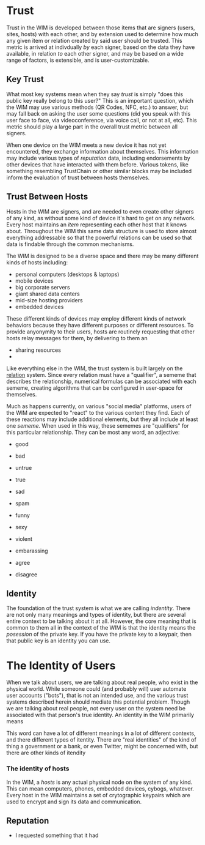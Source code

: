 # Trust

Trust in the WIM is developed between those items that are signers (users, sites, hosts) with each other, and by extension used to determine how much any given item or relation created by said user should be trusted.  This metric is arrived at indivdually *by* each signer, based on the data they have available, in relation *to* each other signer, and may be based on a wide range of factors, is extensible, and is user-customizable.

## Key Trust

What most key systems mean when they say *trust* is simply "does this public key really belong to this 
user?"  This is an important question, which the WIM may use various methods (QR Codes, NFC, etc.) to answer, but may fall back on asking the user some questions (did you speak with this user face to face, via videoconference, via voice call, or not at all, etc).  This metric should play a large part in the overall trust metric between all signers.

When one device on the WIM meets a new device it has not yet encountered, they exchange information about themselves.  This information may include various types of *reputation* data, including endorsements by other devices that have interacted with them before.  Various tokens, like something resembling TrustChain or other similar blocks may be included inform the evaluation of trust between hosts themselves.

## Trust Between Hosts

Hosts in the WIM are signers, and are needed to even create other signers of any kind, as without some kind of device it's hard to get on any network.  Every host maintains an *item* representing each other host that it knows about.  Throughout the WIM this same data structure is used to store almost everything addressable so that the powerful relations can be used so that data is findable through the common mechanisms.

The WIM is designed to be a diverse space and there may be many different kinds of hosts including:

* personal computers (desktops & laptops)
* mobile devices
* big corporate servers
* giant shared data centers
* mid-size hosting providers
* embedded devices

These different kinds of devices may employ different kinds of network behaviors because they have different purposes or different resources.  To provide anyonymity to their users, hosts are routinely requesting that other hosts relay messages for them, by delivering to them an 

* sharing resources
* 

Like everything else in the WIM, the trust system is built largely on the [relation](doc/relations.md) system.  Since every relation must have a "qualifier", a sememe that describes the relationship, numerical formulas can be associated with each sememe, creating algorithms that can be configured in user-space for themselves.

Much as happens currently, on various "social media" platforms, users of the WIM are expected to "react" to the various content they find.  Each of these reactions may include additional elements, but they all include at least one *sememe*.  When used in this way, these sememes are "qualifiers" for this particular relationship.  They can be most any word, an adjective: 

* good
* bad
* untrue
* true
* sad
* spam
* funny
* sexy
* violent
* embarassing



* agree
* disagree



## Identity

The foundation of the trust system is what we are calling *indentity*.  There are not only many meanings and types of identity, but there are several entire context to be talking about it at all.  However, the core meaning that is common to them all in the context of the WIM is that the identity means the *posession* of the private key.  If you have the private key to a keypair, then that public key is an identity you can use.

# The Identity of Users

When we talk about users, we are talking about real people, who exist in the physical world.  While someone could (and probably will) user automate user accounts ("bots"), that is not an intended use, and the various trust systems described herein should mediate this potential problem.  Though we are talking about real people, not every user on the system need be associated with that person's true identity.  An identity in the WIM primarily means 

This word can have a lot of different meanings in a lot of different contexts, and there different types of itentity.  There are "real identities" of the kind of thing a government or a bank, or even Twitter, might be concerned with, but there are other kinds of itendity 



### The identity of hosts

In the WIM, a *hosts* is any actual physical node on the system of any kind.  This can mean computers, phones, embedded devices, cybogs, whatever.  Every host in the WIM maintains a set of crytographic keypairs which are used to encrypt and sign its data and communication.  


## Reputation


* I requested something that it had



